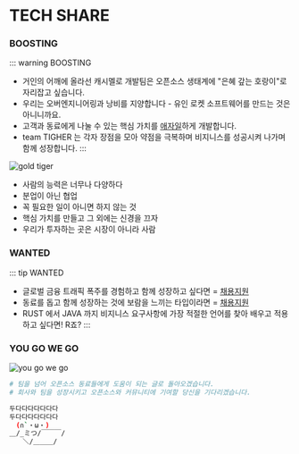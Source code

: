 # TECH SHARE
### BOOSTING
::: warning BOOSTING
- 거인의 어깨에 올라선 캐시멜로 개발팀은 오픈소스 생태계에 "은혜 갚는 호랑이"로 자리잡고 싶습니다.
- 우리는 오버엔지니어링과 낭비를 지양합니다 - 유인 로켓 소프트웨어를 만드는 것은 아니니까요.
- 고객과 동료에게 나눌 수 있는 핵심 가치를 [애자일](https://agilemanifesto.org/iso/ko/manifesto.html)하게 개발합니다.
- team TIGHER 는 각자 장점을 모아 약점을 극복하며 비지니스를 성공시켜 나가며 함께 성장합니다.
:::

![gold tiger](/images/tiger-stern-gold-640.png)

- 사람의 능력은 너무나 다양하다
- 분업이 아닌 협업
- 꼭 필요한 일이 아니면 하지 않는 것
- 핵심 가치를 만들고 그 외에는 신경을 끄자
- 우리가 투자하는 곳은 시장이 아니라 사람

### WANTED
::: tip WANTED
- 글로벌 금융 트래픽 폭주를 경험하고 함께 성장하고 싶다면 = [채용지원](https://www.wanted.co.kr/company/27709)
- 동료를 돕고 함께 성장하는 것에 보람을 느끼는 타입이라면 = [채용지원](https://www.wanted.co.kr/company/27709)
- RUST 에서 JAVA 까지 비지니스 요구사항에 가장 적절한 언어를 찾아 배우고 적용하고 싶다면! R죠?
:::

### YOU GO WE GO
![you go we go](https://y.yarn.co/6cac959a-cd1c-4f02-a94e-3d0857f56a85_text.gif)

``` bash
# 팀을 넘어 오픈소스 동료들에게 도움이 되는 글로 돌아오겠습니다.
# 회사와 팀을 성장시키고 오픈소스와 커뮤니티에 기여할 당신을 기다리겠습니다.

두다다다다다다다
두다다다다다다다
　(∩`・ω・)
＿/_ミつ/￣￣￣/
　　＼/＿＿＿/
```